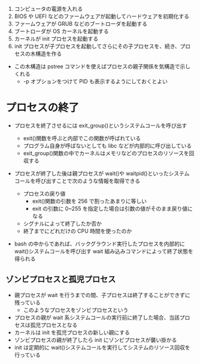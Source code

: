 1. コンピュータの電源を入れる
1. BIOS や UEFI などのファームウェアが起動してハードウェアを初期化する
1. ファームウェアが GRUB などのブートローダを起動する
1. ブートローダが OS カーネルを起動する
1. カーネルが init プロセスを起動する
1. init プロセスが子プロセスを起動してさらにその子プロセスを、続き、プロセスの木構造を作る

- この木構造は pstree コマンドを使えばプロセスの親子関係を気構造で示しくれる
  - -p オプションをつけて PID も表示するようにしておくとよい

# プロセスの終了

- プロセスを終了させるには exit_group()というシステムコールを呼び出す

  - exit()関数を呼ぶと内部でこの関数が呼ばれている
  - プログラム自身が呼ばないとしても libc などが内部的に呼び出している
  - exit_group()関数の中でカーネルはメモリなどのプロセスのリソースを回収する

- プロセスが終了した後は親プロセスが wait()や waitpid()といったシステムコールを呼び出すことで次のような情報を取得できる

  - プロセスの戻り値
    - exit()関数の引数を 256 で割ったあまりに等しい
    - exit の引数に 0~255 を指定した場合は引数の値がそのまま戻り値になる
  - シグナルによって終了したか否か
  - 終了までにどれだけの CPU 時間を使ったのか

- bash の中からであれば、バックグラウンド実行したプロセスを内部的に wait()システムコールを呼び出す wait 組み込みコマンドによって終了状態を得られる

## ゾンビプロセスと孤児プロセス

- 親プロセスが wait を行うまでの間、子プロセスは終了することができずに残っている
  - このようなプロセスをゾンビプロセスという
- プロセスの親が wait 系システムコールの実行前に終了した場合、当該プロセスは孤児プロセスとなる
- カーネルは init を孤児プロセスの新しい親にする
- ゾンビプロセスの親が終了したら init にゾンビプロセスが襲い掛かる
- init は定期的に wait()システムコールを実行してシステムのリソース回収を行っている
